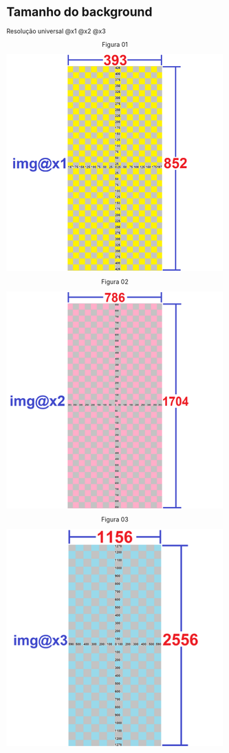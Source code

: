 # Tamanho do background

Resolução universal @x1 @x2 @x3

<div align="center">
Figura 01
</div>

![](Imagens/Swift-BG-Size-Img01.png)

<div align="center">
Figura 02
</div>

![](Imagens/Swift-BG-Size-Img02.png)

<div align="center">
Figura 03
</div>

![](Imagens/Swift-BG-Size-Img03.png)

